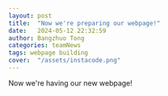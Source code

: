 ```yaml
---
layout: post
title:  "Now we're preparing our webpage!"
date:   2024-05-12 22:32:59
author: Bangzhuo Tong
categories: teamNews
tags: webpage building
cover:  "/assets/instacode.png"
---
```



Now we're having our new webpage!